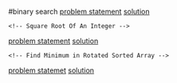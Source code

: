 #binary search 
    <!-- Sort An Array of 0s, 1s and 2s -->
[problem statement](https://www.naukri.com/code360/problems/sort-an-array-of-0s-1s-and-2s_892977)
    [solution](./binary_search1.cpp)

    <!-- Square Root Of An Integer -->
[problem statement](https://www.naukri.com/code360/problems/square-root-of-an-integer_1089689)
    [solution](./binary_search2.cpp)

    <!-- Find Minimum in Rotated Sorted Array -->
[problem statemet](https://www.naukri.com/code360/problems/rotated-array_1093219?leftPanelTabValue=PROBLEM&customSource=studio_nav)
[solution]()
